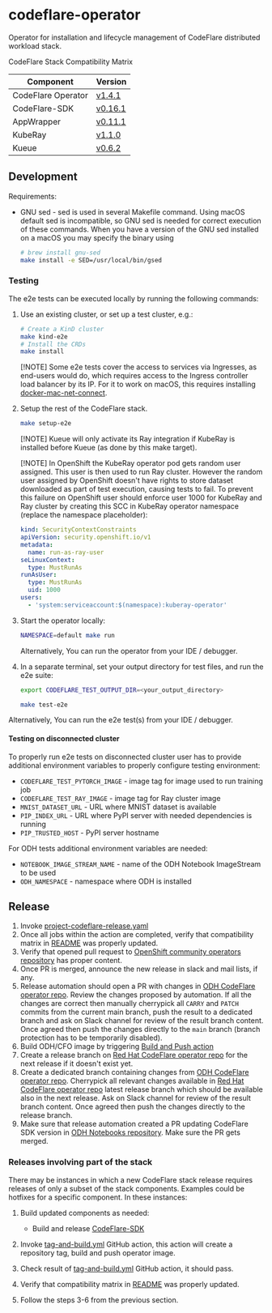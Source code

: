 # codeflare-operator

Operator for installation and lifecycle management of CodeFlare distributed workload stack.

<!-- Don't delete these comments, they are used to generate Compatibility Matrix table for release automation -->
<!-- Compatibility Matrix start -->
CodeFlare Stack Compatibility Matrix

| Component                    | Version                                                                                           |
|------------------------------|---------------------------------------------------------------------------------------------------|
| CodeFlare Operator           | [v1.4.1](https://github.com/project-codeflare/codeflare-operator/releases/tag/v1.4.1)             |
| CodeFlare-SDK                | [v0.16.1](https://github.com/project-codeflare/codeflare-sdk/releases/tag/v0.16.1)                |
| AppWrapper                   | [v0.11.1](https://github.com/project-codeflare/appwrapper/releases/tag/v0.11.1)                   |
| KubeRay                      | [v1.1.0](https://github.com/opendatahub-io/kuberay/releases/tag/v1.1.0)                           |
| Kueue                        | [v0.6.2](https://github.com/opendatahub-io/kueue/releases/tag/v0.6.2)                             |
<!-- Compatibility Matrix end -->

## Development

Requirements:
- GNU sed - sed is used in several Makefile command. Using macOS default sed is incompatible, so GNU sed is needed for correct execution of these commands.
  When you have a version of the GNU sed installed on a macOS you may specify the binary using
  ```bash
  # brew install gnu-sed
  make install -e SED=/usr/local/bin/gsed
  ```

### Testing

The e2e tests can be executed locally by running the following commands:

1. Use an existing cluster, or set up a test cluster, e.g.:

    ```bash
    # Create a KinD cluster
    make kind-e2e
    # Install the CRDs
    make install
    ```

   [!NOTE]
   Some e2e tests cover the access to services via Ingresses, as end-users would do, which requires access to the Ingress controller load balancer by its IP.
   For it to work on macOS, this requires installing [docker-mac-net-connect](https://github.com/chipmk/docker-mac-net-connect).

2. Setup the rest of the CodeFlare stack.

   ```bash
   make setup-e2e
   ```

   [!NOTE]
   Kueue will only activate its Ray integration if KubeRay is installed before Kueue (as done by this make target).

   [!NOTE]
   In OpenShift the KubeRay operator pod gets random user assigned. This user is then used to run Ray cluster.
   However the random user assigned by OpenShift doesn't have rights to store dataset downloaded as part of test execution, causing tests to fail.
   To prevent this failure on OpenShift user should enforce user 1000 for KubeRay and Ray cluster by creating this SCC in KubeRay operator namespace (replace the namespace placeholder):

    ```yaml
    kind: SecurityContextConstraints
    apiVersion: security.openshift.io/v1
    metadata:
      name: run-as-ray-user
    seLinuxContext:
      type: MustRunAs
    runAsUser:
      type: MustRunAs
      uid: 1000
    users:
      - 'system:serviceaccount:$(namespace):kuberay-operator'
    ```

3. Start the operator locally:

    ```bash
    NAMESPACE=default make run
    ```

   Alternatively, You can run the operator from your IDE / debugger.

4.  In a separate terminal, set your output directory for test files, and run the e2e suite:
    ```bash
    export CODEFLARE_TEST_OUTPUT_DIR=<your_output_directory>
    ```

    ```bash
    make test-e2e
    ```

   Alternatively, You can run the e2e test(s) from your IDE / debugger.

#### Testing on disconnected cluster

To properly run e2e tests on disconnected cluster user has to provide additional environment variables to properly configure testing environment:

- `CODEFLARE_TEST_PYTORCH_IMAGE` - image tag for image used to run training job
- `CODEFLARE_TEST_RAY_IMAGE` - image tag for Ray cluster image
- `MNIST_DATASET_URL` - URL where MNIST dataset is available
- `PIP_INDEX_URL` - URL where PyPI server with needed dependencies is running
- `PIP_TRUSTED_HOST` - PyPI server hostname

For ODH tests additional environment variables are needed:

- `NOTEBOOK_IMAGE_STREAM_NAME` - name of the ODH Notebook ImageStream to be used
- `ODH_NAMESPACE` - namespace where ODH is installed

## Release

1. Invoke [project-codeflare-release.yaml](https://github.com/project-codeflare/codeflare-operator/actions/workflows/project-codeflare-release.yml)
2. Once all jobs within the action are completed, verify that compatibility matrix in [README](https://github.com/project-codeflare/codeflare-operator/blob/main/README.md) was properly updated.
3. Verify that opened pull request to [OpenShift community operators repository](https://github.com/redhat-openshift-ecosystem/community-operators-prod) has proper content.
4. Once PR is merged, announce the new release in slack and mail lists, if any.
5. Release automation should open a PR with changes in [ODH CodeFlare operator repo](https://github.com/opendatahub-io/codeflare-operator). Review the changes proposed by automation. If all the changes are correct then manually cherrypick all `CARRY` and `PATCH` commits from the current main branch, push the result to a dedicated branch and ask on Slack channel for review of the result branch content. Once agreed then push the changes directly to the `main` branch (branch protection has to be temporarily disabled).
6. Build ODH/CFO image by triggering [Build and Push action](https://github.com/opendatahub-io/codeflare-operator/actions/workflows/build-and-push.yaml)
7. Create a release branch on [Red Hat CodeFlare operator repo](https://github.com/red-hat-data-services/codeflare-operator) for the next release if it doesn't exist yet.
8. Create a dedicated branch containing changes from [ODH CodeFlare operator repo](https://github.com/opendatahub-io/codeflare-operator). Cherrypick all relevant changes available in [Red Hat CodeFlare operator repo](https://github.com/red-hat-data-services/codeflare-operator) latest release branch which should be available also in the next release. Ask on Slack channel for review of the result branch content. Once agreed then push the changes directly to the release branch.
9. Make sure that release automation created a PR updating CodeFlare SDK version in [ODH Notebooks repository](https://github.com/opendatahub-io/notebooks). Make sure the PR gets merged.

### Releases involving part of the stack

There may be instances in which a new CodeFlare stack release requires releases of only a subset of the stack components. Examples could be hotfixes for a specific component. In these instances:

1. Build updated components as needed:
    - Build and release [CodeFlare-SDK](https://github.com/project-codeflare/codeflare-sdk)

2. Invoke [tag-and-build.yml](https://github.com/project-codeflare/codeflare-operator/actions/workflows/tag-and-build.yml) GitHub action, this action will create a repository tag, build and push operator image.
3. Check result of [tag-and-build.yml](https://github.com/project-codeflare/codeflare-operator/actions/workflows/tag-and-build.yml) GitHub action, it should pass.
4. Verify that compatibility matrix in [README](https://github.com/project-codeflare/codeflare-operator/blob/main/README.md) was properly updated.
5. Follow the steps 3-6 from the previous section.
